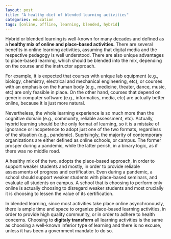 ```yaml
---
layout: post
title: "A healthy diet of blended learning activities"
categories: education
tags: [online, offline, learning, blended, hybrid]
---
```


Hybrid or blended learning is well-known for many decades and defined as a **healthy mix of online and place-based activities.** There are several benefits in online learning activities, assuming that digital media and the respective pedagogy is well understood. There are also unique advantages to place-based learning, which should be blended into the mix, depending on the course and the instructor approach.

For example, it is expected that courses with unique lab equipment (e.g., biology, chemistry, electrical and mechanical engineering, etc), or courses with an emphasis on the human body (e.g., medicine, theater, dance, music, etc) are only feasible in place. On the other hand, courses that depend on generic computer software (e.g., informatics, media, etc) are actually better online, because it is just more natural.

Nevertheless, the whole learning experience is so much more than the cognitive domain (e.g., community, reliable assessment, etc). Actually, hybrid learning should be the only format of learning, so it is a mistake of ignorance or incopetence to adopt just one of the two formats, regardless of the situation (e.g., pandemic). Suprisingly, the majority of contemporary organizations are either defined as online schools, or campus. The former prosper during a pandemic, while the latter perish, in a binary logic, as if there was no middle road.

A healthy mix of the two, adopts the place-based approach, in order to support weaker students and mostly, in order to provide reliable assessments of progress and certification. Even during a pandemic, a school should support weaker students with place-based seminars, and evaluate all students on campus. A school that is choosing to perform only online is actually choosing to disregard weaker students and most crucially it is choosing to lessen the value of its certification.

In blended learning, since most activities take place online asynchronously, there is ample time and space to organize place-based learning activities, in order to provide high quality community, or in order to adhere to health concerns. Choosing to **digitaly transform** all learning activities is the same as choosing a well-known inferior type of learning and there is no excuse, unless it has been a government mandate to do so.


